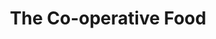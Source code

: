 ---
title: "The Co-operative Food"
url: /fareham/the-co-operative-food-gudge-heath-lane/
shop: supermarket
---